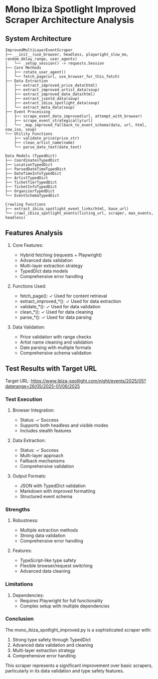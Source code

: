 # Mono Ibiza Spotlight Improved Scraper Architecture Analysis

## System Architecture
```
ImprovedMultiLayerEventScraper
├── __init__(use_browser, headless, playwright_slow_mo, random_delay_range, user_agents)
│   └── _setup_session() -> requests.Session
├── Core Methods
│   ├── rotate_user_agent()
│   └── fetch_page(url, use_browser_for_this_fetch)
├── Data Extraction
│   ├── extract_improved_price_data(html)
│   ├── extract_improved_artist_data(soup)
│   ├── extract_improved_date_data(html)
│   ├── extract_jsonld_data(soup)
│   ├── extract_ibiza_spotlight_data(soup)
│   └── extract_meta_data(soup)
├── Event Processing
│   ├── scrape_event_data_improved(url, attempt_with_browser)
│   ├── scrape_event_strategically(url)
│   └── _map_improved_fallback_to_event_schema(data, url, html, now_iso, soup)
└── Utility Functions
    ├── validate_price(price_str)
    ├── clean_artist_name(name)
    └── parse_date_text(date_text)

Data Models (TypedDict)
├── CoordinatesTypedDict
├── LocationTypedDict
├── ParsedDateTimeTypedDict
├── DateTimeInfoTypedDict
├── ArtistTypedDict
├── TicketTierTypedDict
├── TicketInfoTypedDict
├── OrganizerTypedDict
└── EventSchemaTypedDict

Crawling Functions
├── extract_ibiza_spotlight_event_links(html, base_url)
└── crawl_ibiza_spotlight_events(listing_url, scraper, max_events, headless)
```

## Features Analysis

1. Core Features:
   - Hybrid fetching (requests + Playwright)
   - Advanced data validation
   - Multi-layer extraction strategy
   - TypedDict data models
   - Comprehensive error handling

2. Functions Used:
   - fetch_page(): ✓ Used for content retrieval
   - extract_improved_*(): ✓ Used for data extraction
   - validate_*(): ✓ Used for data validation
   - clean_*(): ✓ Used for data cleaning
   - parse_*(): ✓ Used for data parsing

3. Data Validation:
   - Price validation with range checks
   - Artist name cleaning and validation
   - Date parsing with multiple formats
   - Comprehensive schema validation

## Test Results with Target URL

Target URL: https://www.ibiza-spotlight.com/night/events/2025/05?daterange=26/05/2025-01/06/2025

### Test Execution
1. Browser Integration:
   - Status: ✓ Success
   - Supports both headless and visible modes
   - Includes stealth features

2. Data Extraction:
   - Status: ✓ Success
   - Multi-layer approach
   - Fallback mechanisms
   - Comprehensive validation

3. Output Formats:
   - JSON with TypedDict validation
   - Markdown with improved formatting
   - Structured event schema

### Strengths
1. Robustness:
   - Multiple extraction methods
   - Strong data validation
   - Comprehensive error handling

2. Features:
   - TypeScript-like type safety
   - Flexible browser/request switching
   - Advanced data cleaning

### Limitations
1. Dependencies:
   - Requires Playwright for full functionality
   - Complex setup with multiple dependencies

### Conclusion
The mono_ibiza_spotlight_improved.py is a sophisticated scraper with:
1. Strong type safety through TypedDict
2. Advanced data validation and cleaning
3. Multi-layer extraction strategy
4. Comprehensive error handling

This scraper represents a significant improvement over basic scrapers, particularly in its data validation and type safety features.
